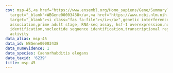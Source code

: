 ```yaml
---
csv: msp-45,<a href="https://www.ensembl.org/Homo_sapiens/Gene/Summary?db=core;g=WBGene00003438"
  target="_blank">WBGene00003438</a>,<a href="https://www.ncbi.nlm.nih.gov/pubmed/30894454"
  target="_blank"><i class="fas fa-file"></i></a>",genetic interference,functional
  association,prime adult stage, RNA-seq assay, hsf-1 overexpression,nucleotide sequence
  identification,nucleotide sequence identification,transcriptional regulation,up-regulates
  activity
data_alias: msp-45
data_id: WBGene00003438
data_numevidence: 1
data_species: Caenorhabditis elegans
data_taxid: '6239'
title: msp-45
---
```

